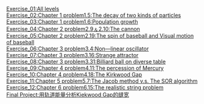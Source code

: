 [Exercise_01:All levels](https://www.zybuluo.com/mdeditor#498195)  
[Exercise_02:Chapter 1 problem1.5:The decay of two kinds of particles]()  
[Exercise_03:Chapter 1 problem1.6:Population growth]()  
[Exercise_04:Chapter 2 problem2.9﹠2.10:The cannon]()  
[Exercise_05:Chapter 2 problem2.19:The spin of baseball and Visual motion of baseball]()  
[Exercise_06:Chapter 3 problem3.4:Non—linear oscillator]()  
[Exercise_07:Chapter 3 problem3.16:Strange attractor]()  
[Exercise_08:Chapter 3 problem3.31:Billiard ball on diverse table]()  
[Exercise_09:Chapter 4 problem4.11:The percession of Mercury]()  
[Exercise_10:Chapter 4 problem4.18:The Kirkwood Gap]()  
[Exercise_11:Chapter 5 problem5.7:The Jacob method v.s. The SOR algorithm]()  
[Exercise_12:Chapter 6 problem6.15:The realistic string problem]()  
[Final Project:用轨道能量分析Kiekwood Gap的缝宽]()  
